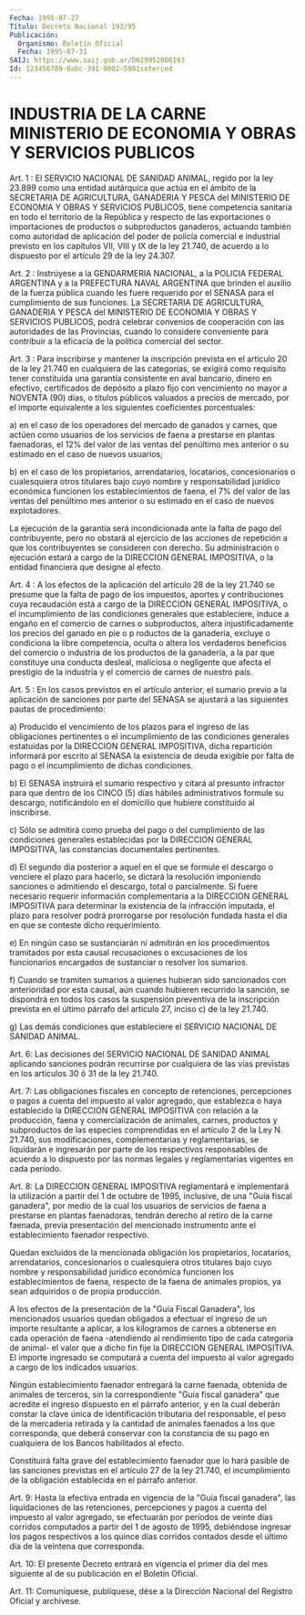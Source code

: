 ```yaml
---
Fecha: 1995-07-27
Título: Decreto Nacional 193/95
Publicación:
  Organismo: Boletín Oficial
  Fecha: 1995-07-31
SAIJ: https://www.saij.gob.ar/DN19952000193
Id: 123456789-0abc-391-0002-5991soterced
---
```

# INDUSTRIA DE LA CARNE MINISTERIO DE ECONOMIA Y OBRAS Y SERVICIOS PUBLICOS

<a id="1"></a>
Art. 1 : El SERVICIO NACIONAL DE SANIDAD ANIMAL, regido por la ley 23.899  como  una  entidad autárquica que actúa en el ámbito de la SECRETARIA DE AGRICULTURA,  GANADERIA  Y PESCA del MINISTERIO DE ECONOMIA Y OBRAS Y SERVICIOS PUBLICOS, tiene  competencia sanitaria en todo el territorio de la República y respecto de las exportaciones    o    importaciones  de  productos  o  subproductos ganaderos, actuando también  como autoridad de aplicación del poder de policía comercial e industrial  previsto  en  los capítulos VII, VIII  y  IX  de  la  ley 21.740, de acuerdo a lo dispuesto  por  el artículo 29 de la ley 24.307.

<a id="2"></a>
Art.  2  :  Instrúyese a la GENDARMERIA NACIONAL, a la POLICIA FEDERAL ARGENTINA  y a la PREFECTURA NAVAL ARGENTINA que brinden el auxilio de la fuerza  pública  cuando  les  fuere  requerido por el SENASA  para  el  cumplimiento  de sus funciones. La SECRETARIA  DE AGRICULTURA, GANADERIA Y PESCA del  MINISTERIO  DE ECONOMIA Y OBRAS Y SERVICIOS PUBLICOS, podrá celebrar convenios de  cooperación  con las  autoridades de las Provincias, cuando lo considere conveniente para contribuir  a la eficacia de la política comercial del sector.

<a id="3"></a>
Art. 3 : Para inscribirse y mantener la inscripción prevista en el artículo  20  de  la ley 21.740 en cualquiera de las categorías, se  exigirá  como  requisito    tener    constituida  una  garantía consistente en aval bancario, dinero en efectivo,  certificados  de depósito  a  plazo  fijo  con  vencimiento  no mayor a NOVENTA (90) días,  o  títulos públicos valuados a precios de  mercado,  por  el importe equivalente a los siguientes coeficientes porcentuales:

a) en el caso  de  los operadores del mercado de ganados y carnes, que actúen como usuarios  de  los servicios de faena a prestarse en plantas faenadoras, el 12% del  valor  de  las ventas del penúltimo mes  anterior  o  su  estimado  en el caso de nuevos  usuarios;

b)  en  el  caso de los propietarios,  arrendatarios,  locatarios, concesionarios  o  cualesquiera  otros titulares bajo cuyo nombre y responsabilidad jurídico económica  funcionen  los establecimientos de faena, el 7% del valor de las ventas del penúltimo  mes anterior o su estimado en el caso de nuevos explotadores.

La ejecución de la garantía será incondicionada ante la  falta  de pago  del  contribuyente,  pero  no  obstará  al  ejercicio  de las acciones  de repetición a que los contribuyentes se consideren  con derecho. Su  administración  o  ejecución  estará  a  cargo  de  la DIRECCION  GENERAL  IMPOSITIVA, o la entidad financiera que designe al efecto.

<a id="4"></a>
Art.  4 : A los efectos de la aplicación del artículo 28 de la ley 21.740 se  presume  que  la  falta  de  pago  de los impuestos, aportes  y  contribuciones  cuya  recaudación  está a cargo  de  la DIRECCION  GENERAL  IMPOSITIVA,  o  el  incumplimiento    de    las condiciones  generales que  estableciere,  induce  a  engaño en el comercio  de  carnes o subproductos, altera injustificadamente  los precios del ganado  en  pie o p roductos de la ganadería, excluye o condiciona la libre competencia,  oculta  o altera  los verdaderos beneficios  del  comercio  o  industria  de  los  productos  de  la ganadería,  a la par que constituye una conducta desleal, maliciosa o negligente  que afecta el prestigio de la industria y el comercio de carnes de nuestro país.

<a id="5"></a>
Art.  5  :  En los casos previstos en el artículo anterior, el sumario previo a la  aplicación  de  sanciones por parte del SENASA se   ajustará  a  las  siguientes  pautas  de    procedimiento:

a) Producido  el  vencimiento de los plazos para el ingreso de las obligaciones pertinentes  o  el  incumplimiento  de las condiciones generales  estatuidas  por  la DIRECCION GENERAL IMPOSITIVA,  dicha repartición informará por escrito  al SENASA la existencia de deuda exigible  por  falta  de  pago  o el  incumplimiento    de  dichas condiciones.

b) El SENASA instruirá el sumario respectivo y citará al  presunto infractor para que dentro de los CINCO (5) días hábiles administrativos  formule su descargo, notificándolo en el domicilio que hubiere constituido al inscribirse.

c) Sólo se admitirá  como  prueba  del  pago o del cumplimiento de las  condiciones generales establecidas por  la  DIRECCION  GENERAL IMPOSITIVA,    las    constancias    documentales  pertinentes.

d)  El  segundo día posterior a aquel en  el  que  se  formule  el descargo  o   venciere  el  plazo  para  hacerlo,  se  dictará  la resolución imponiendo  sanciones  o admitiendo el descargo, total o parcialmente. Si fuere necesario requerir información complementaria a la DIRECCION GENERAL  IMPOSITIVA  para  determinar la  existencia  de  la  infracción imputada, el plazo para resolver podrá prorrogarse por resolución  fundada  hasta  el  día en que se conteste dicho requerimiento.

e) En ningún caso se sustanciarán ni admitirán en los procedimientos    tramitados   por  esta  causal  recusaciones    o excusaciones  de  los  funcionarios   encargados  de  sustanciar  o resolver los sumarios.

f) Cuando se tramiten sumarios a quienes hubieran sido sancionados con anterioridad por esta  causal,  aún cuando hubieren recurrido  la  sanción,  se dispondrá  en  todos  los  casos    la suspensión  preventiva  de  la  inscripción  prevista  en el último párrafo del artículo 27, inciso c) de la ley 21.740.

g) Las demás condiciones que estableciere el SERVICIO NACIONAL DE SANIDAD ANIMAL.

<a id="6"></a>
Art. 6: Las decisiones del SERVICIO NACIONAL DE SANIDAD ANIMAL aplicando sanciones podrán recurrirse por cualquiera de las vías previstas en los artículos 30 ó 31 de la ley 21.740.

<a id="7"></a>
Art. 7: Las obligaciones fiscales en concepto de retenciones, percepciones  o  pagos a cuenta del impuesto al valor agregado, que establezca o haya  establecido  la DIRECCION GENERAL IMPOSITIVA con relación  a la producción, faena y  comercialización  de  animales, carnes, productos  y  subproductos  de las especies comprendidas en el artículo 2 de la Ley N. 21.740, sus modificaciones, complementarias y reglamentarias, se  liquidarán  e  ingresarán por parte  de  los  respectivos responsables de acuerdo a lo  dispuesto por las normas legales  y  reglamentarias vigentes en cada período.

<a id="8"></a>
Art. 8: La DIRECCION GENERAL IMPOSITIVA reglamentará e implementará la utilización a partir del 1 de octubre de 1995, inclusive, de una "Guía fiscal ganadera", por medio de la cual los usuarios de servicios de faena a prestarse en plantas faenadoras, tendrán derecho al retiro de la carne faenada, previa presentación del mencionado instrumento ante el establecimiento faenador respectivo.

Quedan excluidos de la mencionada obligación los propietarios, locatarios, arrendatarios, concesionarios o cualesquiera otros titulares bajo cuyo nombre y responsabilidad jurídico económica funcionen los establecimientos de faena, respecto de la faena de animales propios, ya sean adquiridos o de propia producción.

A los efectos de la presentación de la "Guía Fiscal Ganadera", los mencionados usuarios  quedan obligados a efectuar el ingreso de un importe resultante a aplicar,  a  los  kilogramos  de  carnes  a obtenerse  en  cada  operación  de faena -atendiendo al rendimiento tipo de cada categoría de animal-  el valor que a dicho fin fije la DIRECCION GENERAL IMPOSITIVA. El importe  ingresado  se computará a cuenta  del  impuesto  al  valor  agregado a cargo de los indicados usuarios.

Ningún  establecimiento  faenador  entregará   la  carne  faenada, obtenida  de  animales  de  terceros, sin la correspondiente  "Guía fiscal ganadera" que acredite  el  ingreso  dispuesto en el párrafo anterior,  y  en  la  cual  deberán  constar  la  clave   única  de identificación    tributaria    del  responsable,  el  peso  de  la mercadería retirada y la cantidad  de  animales  faenados a los que corresponda, que deberá conservar con la constancia  de  su pago en cualquiera de los Bancos habilitados al efecto.

Constituirá falta grave del establecimiento faenador que  lo  hará pasible  de las  sanciones  previstas  en el artículo 27 de la ley 21.740,  el  incumplimiento  de  la obligación  establecida  en  el párrafo anterior.

<a id="9"></a>
Art. 9: Hasta la efectiva entrada en vigencia de la "Guía fiscal ganadera", las liquidaciones de las retenciones, percepciones y pagos a cuenta del impuesto al valor agregado, se efectuarán por períodos de veinte días corridos computados a partir del 1 de agosto de 1995, debiéndose ingresar los pagos respectivos a los quince días corridos contados desde el último día de la veintena que corresponda.

<a id="10"></a>
Art. 10: El presente Decreto entrará en vigencia el primer día del mes siguiente al de su publicación en el Boletín Oficial.

<a id="11"></a>
Art. 11: Comuníquese, publíquese, dése a la Dirección Nacional del Registro Oficial y archívese.